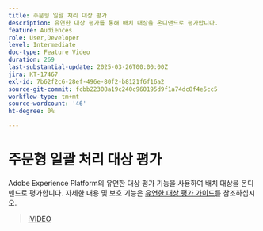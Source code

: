 ```yaml
---
title: 주문형 일괄 처리 대상 평가
description: 유연한 대상 평가를 통해 배치 대상을 온디맨드로 평가합니다.
feature: Audiences
role: User,Developer
level: Intermediate
doc-type: Feature Video
duration: 269
last-substantial-update: 2025-03-26T00:00:00Z
jira: KT-17467
exl-id: 7b62f2c6-28ef-496e-80f2-b8121f6f16a2
source-git-commit: fcbb22308a19c240c960195d9f1a74dc8f4e5cc5
workflow-type: tm+mt
source-wordcount: '46'
ht-degree: 0%

---
```


# 주문형 일괄 처리 대상 평가

Adobe Experience Platform의 유연한 대상 평가 기능을 사용하여 배치 대상을 온디맨드로 평가합니다. 자세한 내용 및 보호 기능은 [유연한 대상 평가 가이드](https://experienceleague.adobe.com/en/docs/experience-platform/segmentation/methods/flexible-audience-evaluation)를 참조하십시오.

>[!VIDEO](https://video.tv.adobe.com/v/3453640/?learn=on&enablevpops)
